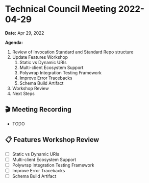 Technical Council Meeting 2022-04-29
===

**Date:** Apr 29, 2022

**Agenda:**

1. Review of Invocation Standard and Standard Repo structure
2. Update Features Workshop
   1. Static vs Dynamic URIs
   2. Multi-client Ecosystem Support 
   3. Polywrap Integration Testing Framework
   4. Improve Error Tracebacks
   5. Schema Build Artifact
4. Workshop Review 
5. Next Steps

:clapper: Meeting Recording 
---
* TODO

:clipboard: Features Workshop Review
---

  - [ ] Static vs Dynamic URIs
  - [ ] Multi-client Ecosystem Support 
  - [ ] Polywrap Integration Testing Framework
  - [ ] Improve Error Tracebacks
  - [ ] Schema Build Artifact
